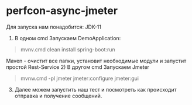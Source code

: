 # perfcon-async-jmeter

Для запуска нам понадобится:
JDK-11
1)  В одном cmd Запускаем DemoApplication: 
>mvnv.cmd clean install spring-boot:run

Maven - очистит все папки, установит необходимые модули и запустит простой Rest-Service
2) В другом cmd Запускаем Jmeter
> mvnw.cmd -pl jmeter jmeter:configure jmeter:gui

3) Далее можем запустить наш тест и посмотреть как происходит отправка и получение сообщений.